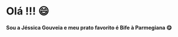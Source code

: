 # **Olá** !!! :smile:

#### Sou a Jéssica Gouveia e meu prato favorito é Bife à Parmegiana :yum:



